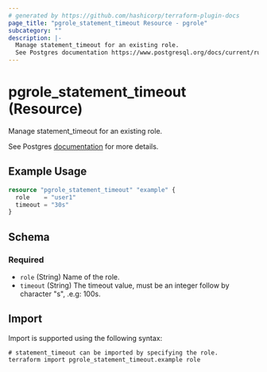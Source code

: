 ```yaml
---
# generated by https://github.com/hashicorp/terraform-plugin-docs
page_title: "pgrole_statement_timeout Resource - pgrole"
subcategory: ""
description: |-
  Manage statement_timeout for an existing role.
  See Postgres documentation https://www.postgresql.org/docs/current/runtime-config-client.html#GUC-STATEMENT-TIMEOUT for more details.
---
```


# pgrole_statement_timeout (Resource)

Manage statement_timeout for an existing role.

See Postgres [documentation](https://www.postgresql.org/docs/current/runtime-config-client.html#GUC-STATEMENT-TIMEOUT) for more details.

## Example Usage

```terraform
resource "pgrole_statement_timeout" "example" {
  role    = "user1"
  timeout = "30s"
}
```

<!-- schema generated by tfplugindocs -->
## Schema

### Required

- `role` (String) Name of the role.
- `timeout` (String) The timeout value, must be an integer follow by character "s", .e.g: 100s.

## Import

Import is supported using the following syntax:

```shell
# statement_timeout can be imported by specifying the role.
terraform import pgrole_statement_timeout.example role
```
